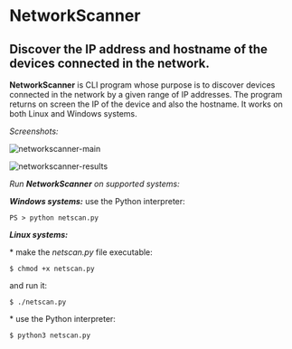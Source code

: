 # NetworkScanner
Discover the IP address and hostname of the devices connected in the network.
---

**NetworkScanner** is CLI program whose purpose is to discover devices connected in the network by a given range of IP addresses. The program returns on screen the IP of the device and also the hostname. It works on both Linux and Windows systems.

*Screenshots:*

![networkscanner-main](https://github.com/user-attachments/assets/fd528d77-4fae-4657-9c2c-5789a7384433)

![networkscanner-results](https://github.com/user-attachments/assets/bc2fb061-5af0-45b7-9974-1a8483491f54)



*Run **NetworkScanner** on supported systems:*


***Windows systems:*** use the Python interpreter:

`PS > python netscan.py`


***Linux systems:***

\* make the *netscan.py* file executable:

`$ chmod +x netscan.py`

and run it:

`$ ./netscan.py`


\* use the Python interpreter:

`$ python3 netscan.py`

